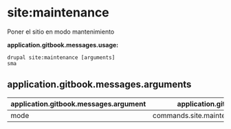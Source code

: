# site:maintenance
Poner el sitio en modo mantenimiento

**application.gitbook.messages.usage:**
```
drupal site:maintenance [arguments]
sma
```

## application.gitbook.messages.arguments
application.gitbook.messages.argument | application.gitbook.messages.details
---------|-------------
mode | commands.site.maintenance.arguments.mode[on/off]
